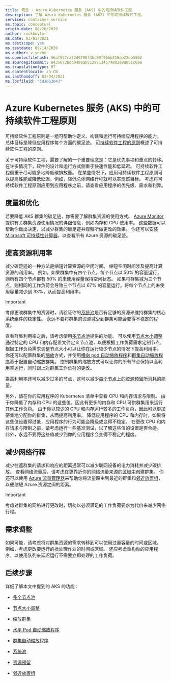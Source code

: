 ```yaml
---
title: 概念 - Azure Kubernetes 服务 (AKS) 中的可持续软件工程
description: 了解 Azure Kubernetes 服务 (AKS) 中的可持续软件工程。
services: container-service
ms.topic: conceptual
origin.date: 08/26/2020
author: rockboyfor
ms.date: 03/01/2021
ms.testscope: yes
ms.testdate: 09/14/2020
ms.author: v-yeche
ms.openlocfilehash: 56af957ca22d9700f3bc89f96bb218eb22ea5562
ms.sourcegitcommit: e435672bdc9400ab51297134574802e9a851c60e
ms.translationtype: HT
ms.contentlocale: zh-CN
ms.lasthandoff: 03/04/2021
ms.locfileid: "102053043"
---
```

<!--Verified successfully-->
# <a name="sustainable-software-engineering-principles-in-azure-kubernetes-service-aks"></a>Azure Kubernetes 服务 (AKS) 中的可持续软件工程原则

可持续软件工程原则是一组可帮助你定义、构建和运行可持续应用程序的能力。 总体目标是降低应用程序每个方面的碳足迹。 [可持续软件工程的原则][principles-sse]概述了可持续软件工程的原则。

关于可持续软件工程，需要了解的一个重要理念是：它是优先事项和重点的转移。 在许多情况下，软件的设计和运行方式侧重于快速性能和低延迟。 可持续软件工程侧重于尽可能多地降低碳排放量。 在某些情况下，应用可持续软件工程原则可以提高性能或降低延迟，例如，降低总体网络行程就可以实现该目标。 考虑将可持续软件工程原则应用到应用程序之前，请查看应用程序的优先级、需求和利弊。

<!--NOT AVAILABLE on In other cases, reducing carbon emissions may cause slower performance or increased latency, such as delaying low-priority workloads.-->
<!--NOT AVAILABLE on FEATURE low-priority-->


## <a name="measure-and-optimize"></a>度量和优化

若要降低 AKS 群集的碳足迹，你需要了解群集资源的使用方式。 [Azure Monitor][azure-monitor] 提供有关群集资源使用情况的详细信息，例如内存和 CPU 使用率。 这些数据可以帮助你做出决定，以减少群集的碳足迹并观察所做更改的效果。 你还可以安装 [Microsoft 可持续性计算器][sustainability-calculator]，以查看所有 Azure 资源的碳足迹。

## <a name="increase-resource-utilization"></a>提高资源利用率

减少碳足迹的一种方法是缩短计算资源的空闲时间。 缩短空闲时间涉及提高计算资源的利用率。 例如，如果群集中有四个节点，每个节点以 50% 的容量运行，则所有四个节点都有 50% 的未使用容量保持空闲状态。 如果将群集减为三个节点，则相同的工作负荷会导致三个节点以 67% 的容量运行，将每个节点上的未使用容量减少到 33%，从而提高利用率。

> [!IMPORTANT]
> 考虑更改群集中的资源时，请验证你的[系统池][system-pools]是否有足够的资源来维持群集的核心系统组件的稳定性。 永远不要将群集的资源减少到群集可能会变得不稳定的程度。

查看群集利用率之后，请考虑使用[多节点池][multiple-node-pools]提供的功能。 可以使用[节点大小调整][node-sizing]通过特定的 CPU 和内存配置文件定义节点池，以便根据工作负荷需求定制节点。 根据工作负荷需求调整节点大小可以让你在运行较少节点的情况下提高利用率。 你还可以配置群集的[缩放][scale]方式，并使用[横向 pod 自动缩放程序][scale-horizontal]和[群集自动缩放程序][scale-auto]基于配置自动缩放群集。 控制群集的缩放方式可以让你的所有节点保持以高利用率运行，同时跟上对群集工作负荷的更改。

<!--Not Available on For cases where a workload is tolerant to sudden interruptions or terminations, you can use spot pools to take advantage of idle capacity within Azure. For example, spot pools may work well for batch jobs or development environments.-->
<!--Not Available on [spot pools][spot-pools]-->

提高利用率还可以减少过多的节点，这可以减少[每个节点上的资源预留][resource-reservations]所消耗的能量。

另外，请在你的应用程序的 Kubernetes 清单中查看 CPU 和内存请求与限制。 由于你降低了内存和 CPU 的这些值，因此有更多的内存和 CPU 可供群集用来运行其他工作负荷。 由于你以较少的 CPU 和内存运行较多的工作负荷，因此可以更加密集地分配你的群集，从而提高利用率。 降低应用程序的 CPU 和内存时，如果将这些值设置得过低，应用程序的行为可能会降级或变得不稳定。 在更改 CPU 和内存请求与限制之前，请考虑运行一些基准测试，以了解这些值的设置是否合适。 此外，永远不要将这些值减少到你的应用程序会变得不稳定的程度。

## <a name="reduce-network-travel"></a>减少网络行程

减少往返群集的请求和响应的距离通常可以减少联网设备的电力消耗并减少碳排放。 查看网络流量后，请考虑在更靠近你的网络流量来源的[区域中][regions]创建群集。 你还可以使用 [Azure 流量管理器][azure-traffic-manager]来帮助你将流量路由到最近的群集和[邻近放置组][proiximity-placement-groups]，以便缩短 Azure 资源之间的距离。

> [!IMPORTANT]
> 考虑对群集的网络进行更改时，切勿以必须满足的工作负荷要求为代价来减少网络行程。

<!--NOT AVAILABLE ON For example, using [availability zones][availability-zones] causes more network travel on your cluster but using that feature may be necessary to handle workload requirements.-->
<!--NOT AVAILABLE on FEATURE availability zone-->

## <a name="demand-shaping"></a>需求调整

如果可能，请考虑将对群集资源的需求转移到可以使用过量容量的时间或区域。 例如，考虑更改要运行的批处理作业的时间或区域。 还应考虑重构你的应用程序，以使用队列来延迟运行不需要立即处理的工作负荷。

<!--Not Available on or use [spot pools][spot-pools]-->
## <a name="next-steps"></a>后续步骤

详细了解本文中提到的 AKS 的功能：

* [多个节点池][multiple-node-pools]
* [节点大小调整][node-sizing]
* [缩放群集][scale]
* [水平 Pod 自动缩放程序][scale-horizontal]
* [群集自动缩放程序][scale-auto]
    
    <!--Not Available on * [Spot pools][spot-pools]-->
    
* [系统池][system-pools]
* [资源预留][resource-reservations]
* [邻近放置组][proiximity-placement-groups]

<!--NOT AVAILABLE ON [availability-zones]: availability-zones.md-->

[azure-monitor]: ../azure-monitor/insights/container-insights-overview.md
[azure-traffic-manager]: ../traffic-manager/traffic-manager-overview.md
[proiximity-placement-groups]: reduce-latency-ppg.md
[regions]: faq.md#which-azure-regions-currently-provide-aks
[resource-reservations]: concepts-clusters-workloads.md#resource-reservations
[scale]: concepts-scale.md
[scale-auto]: concepts-scale.md#cluster-autoscaler
[scale-horizontal]: concepts-scale.md#horizontal-pod-autoscaler

<!--NOT AVAILABLE ON [spot-pools]: spot-node-pool.md-->

[multiple-node-pools]: use-multiple-node-pools.md
[node-sizing]: use-multiple-node-pools.md#specify-a-vm-size-for-a-node-pool
[sustainability-calculator]: https://azure.microsoft.com/blog/microsoft-sustainability-calculator-helps-enterprises-analyze-the-carbon-emissions-of-their-it-infrastructure/
[system-pools]: use-system-pools.md
[principles-sse]: https://docs.microsoft.com/learn/modules/sustainable-software-engineering-overview/

<!--Update_Description: update meta properties, wording update, update link-->